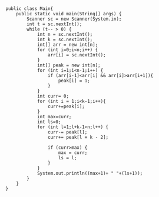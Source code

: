 ##
    public class Main{
        public static void main(String[] args) {
            Scanner sc = new Scanner(System.in);
            int t = sc.nextInt();
            while (t-- > 0) {
                int n = sc.nextInt();
                int k = sc.nextInt();
                int[] arr = new int[n];
                for (int i=0;i<n;i++) {
                    arr[i] = sc.nextInt();
                }
                int[] peak = new int[n];
                for (int i=1;i<n-1;i++) {
                    if (arr[i-1]<arr[i] && arr[i]>arr[i+1]){
                        peak[i] = 1;
                    }
                }
                int curr= 0;
                for (int i = 1;i<k-1;i++){
                    curr+=peak[i];
                }
                int max=curr;
                int ls=0; 
                for (int l=1;l+k-1<n;l++) {
                    curr-= peak[l];
                    curr+= peak[l + k - 2];

                    if (curr>max) {
                        max = curr;
                        ls = l;
                    }
                }
                System.out.println((max+1)+ " "+(ls+1));
            }
        }
    }